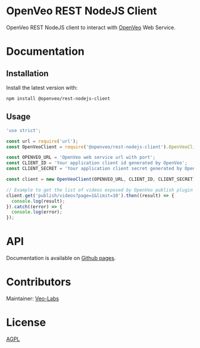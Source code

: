 # OpenVeo REST NodeJS Client

OpenVeo REST NodeJS client to interact with [OpenVeo](https://github.com/veo-labs/openveo-core) Web Service.

# Documentation

## Installation

Install the latest version with:

    npm install @openveo/rest-nodejs-client

## Usage

```js
'use strict';

const url = require('url');
const OpenVeoClient = require('@openveo/rest-nodejs-client').OpenVeoClient;

const OPENVEO_URL = 'OpenVeo web service url with port';
const CLIENT_ID = 'Your application client id generated by OpenVeo';
const CLIENT_SECRET = 'Your application client secret generated by OpenVeo';

const client = new OpenVeoClient(OPENVEO_URL, CLIENT_ID, CLIENT_SECRET);

// Example to get the list of videos exposed by OpenVeo publish plugin
client.get('publish/videos?page=1&limit=10').then((result) => {
  console.log(result);
}).catch((error) => {
  console.log(error);
});
```

# API

Documentation is available on [Github pages](http://veo-labs.github.io/openveo-rest-nodejs-client/3.1.0/index.html).

# Contributors

Maintainer: [Veo-Labs](http://www.veo-labs.com/)

# License

[AGPL](http://www.gnu.org/licenses/agpl-3.0.en.html)
